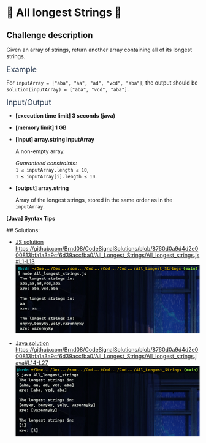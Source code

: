 # :large_blue_diamond: All longest Strings :large_blue_diamond:

## Challenge description
<div class="markdown -arial"><p>Given an array of strings, return another array containing all of its longest strings.</p>
<p><span class="markdown--header" style="color:#2b3b52;font-size:1.4em">Example</span></p>
<p>For <code>inputArray = ["aba", "aa", "ad", "vcd", "aba"]</code>, the output should be<br>
<code>solution(inputArray) = ["aba", "vcd", "aba"]</code>.</p>
<p><span class="markdown--header" style="color:#2b3b52;font-size:1.4em">Input/Output</span></p>
<ul>
<li>
<p><strong>[execution time limit] 3 seconds (java)</strong></p>
</li>
<li>
<p><strong>[memory limit] 1 GB</strong></p>
</li>
<li>
<p><strong>[input] array.string inputArray</strong></p>
<p>A non-empty array.</p>
<p><em>Guaranteed constraints:</em><br>
<code>1 ≤ inputArray.length ≤ 10</code>,<br>
<code>1 ≤ inputArray[i].length ≤ 10</code>.</p>
</li>
<li>
<p><strong>[output] array.string</strong></p>
<p>Array of the longest strings, stored in the same order as in the <code>inputArray</code>.</p>
</li>
</ul>
<p><strong>[Java] Syntax Tips</strong></p>
</div>
## Solutions:

- [JS solution](All_longest_strings.js)
https://github.com/Brnd08/CodeSignalSolutions/blob/8760d0a9d4d2e000813bfa1a3a9cf6d39accfba0/All_Longest_Strings/All_longest_strings.js#L1-L13
![JS Execution](all_longest_strings_js.png)


- [Java solution](All_longest_strings.java)
https://github.com/Brnd08/CodeSignalSolutions/blob/8760d0a9d4d2e000813bfa1a3a9cf6d39accfba0/All_Longest_Strings/All_longest_strings.java#L14-L27
![Java Execution](all_longest_strings_java.png)
